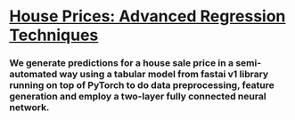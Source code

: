 # [House Prices: Advanced Regression Techniques](https://www.kaggle.com/c/house-prices-advanced-regression-techniques)

### We generate predictions for a house sale price in a semi-automated way using a tabular model from fastai v1 library running on top of PyTorch to do data preprocessing, feature generation and employ a two-layer fully connected neural network.